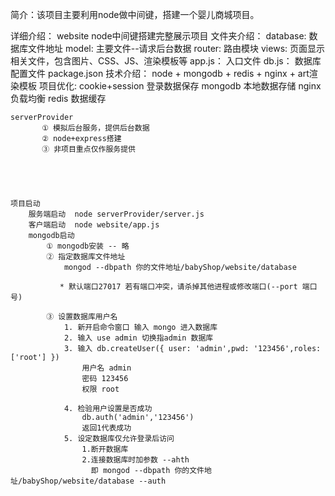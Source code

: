 简介：该项目主要利用node做中间键，搭建一个婴儿商城项目。



详细介绍：
    website
        node中间键搭建完整展示项目
        文件夹介绍：
            database:   数据库文件地址
             model:     主要文件--请求后台数据
             router:    路由模块
             views:     页面显示相关文件，包含图片、CSS、JS、渲染模板等
             app.js：   入口文件
             db.js：    数据库配置文件
             package.json
        技术介绍：
            node + mongodb + redis + nginx + art渲染模板
        项目优化:
            cookie+session 登录数据保存
            mongodb 本地数据存储
            nginx 负载均衡
            redis 数据缓存


    serverProvider
           ① 模拟后台服务，提供后台数据
           ② node+express搭建
           ③ 非项目重点仅作服务提供





    项目启动
        服务端启动  node serverProvider/server.js
        客户端启动  node website/app.js
        mongodb启动
            ① mongodb安装 -- 略
            ② 指定数据库文件地址
                mongod --dbpath 你的文件地址/babyShop/website/database

               * 默认端口27017 若有端口冲突，请杀掉其他进程或修改端口(--port 端口号)

            ③ 设置数据库用户名
                1. 新开启命令窗口 输入 mongo 进入数据库
                2. 输入 use admin 切换指admin 数据库
                3. 输入 db.createUser({ user: 'admin',pwd: '123456',roles:['root'] })
                    用户名 admin
                    密码 123456
                    权限 root

                4. 检验用户设置是否成功
                    db.auth('admin','123456')
                    返回1代表成功
                5. 设定数据库仅允许登录后访问
                    1.断开数据库
                    2.连接数据库时加参数 --ahth
                      即 mongod --dbpath 你的文件地址/babyShop/website/database --auth



